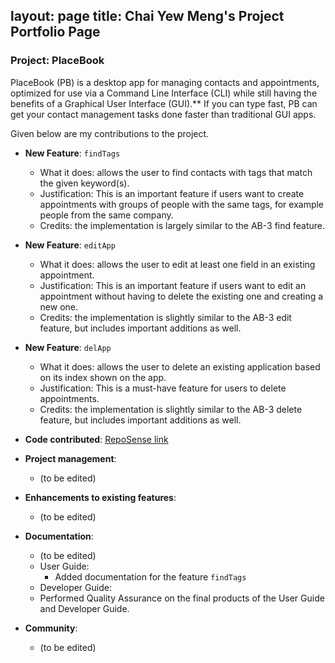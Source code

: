 layout: page
title: Chai Yew Meng's Project Portfolio Page
---

### Project: PlaceBook

PlaceBook (PB) is a desktop app for managing contacts and appointments, optimized for use via a Command Line Interface (CLI) while still having the benefits of a Graphical User Interface (GUI).** If you can type fast, PB can get your contact management tasks done faster than traditional GUI apps.

Given below are my contributions to the project.

* **New Feature**: `findTags`
    * What it does: allows the user to find contacts with tags that match the given keyword(s).
    * Justification: This is an important feature if users want to create appointments with groups of people with the same
      tags, for example people from the same company.
    * Credits: the implementation is largely similar to the AB-3 find feature.

* **New Feature**: `editApp`
    * What it does: allows the user to edit at least one field in an existing appointment.
    * Justification: This is an important feature if users want to edit an appointment without having to delete the existing
      one and creating a new one.
    * Credits: the implementation is slightly similar to the AB-3 edit feature, but includes important additions as well.

* **New Feature**: `delApp`
    * What it does: allows the user to delete an existing application based on its index shown on the app.
    * Justification: This is a must-have feature for users to delete appointments.
    * Credits: the implementation is slightly similar to the AB-3 delete feature, but includes important additions as well.
    
* **Code contributed**: [RepoSense link]()

* **Project management**:
    * (to be edited)


* **Enhancements to existing features**:
    * (to be edited)

* **Documentation**:
    * (to be edited)
    * User Guide:
        * Added documentation for the feature `findTags`
    * Developer Guide:
    * Performed Quality Assurance on the final products of the User Guide and Developer Guide.


* **Community**:
    * (to be edited)
    